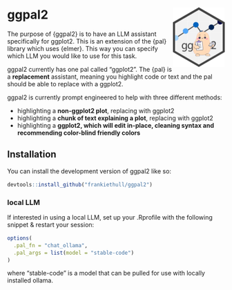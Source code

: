 
<!-- README.md is generated from README.Rmd. Please edit that file -->

# ggpal2 <img src="man/figures/logo.png" align="right" height="138" alt="" />

<!-- badges: start -->
<!-- badges: end -->

The purpose of {ggpal2} is to have an LLM assistant specifically for
ggplot2. This is an extension of the {pal} library which uses {elmer}.
This way you can specify which LLM you would like to use for this task.

ggpal2 currently has one pal called “ggplot2”. The {pal} is a
**replacement** assistant, meaning you highlight code or text and the
pal should be able to replace with a ggplot2.

ggpal2 is currently prompt engineered to help with three different
methods:

- highlighting a **non-ggplot2 plot**, replacing with ggplot2  
- highlighting a **chunk of text explaining a plot**, replacing with
  ggplot2  
- highlighting a **ggplot2, which will edit in-place, cleaning syntax
  and recommending color-blind friendly colors**

## Installation

You can install the development version of ggpal2 like so:

``` r
devtools::install_github("frankiethull/ggpal2")
```

### local LLM

If interested in using a local LLM, set up your .Rprofile with the
following snippet & restart your session:

``` r
options(
  .pal_fn = "chat_ollama",
  .pal_args = list(model = "stable-code")
)
```

where “stable-code” is a model that can be pulled for use with locally
installed ollama.
